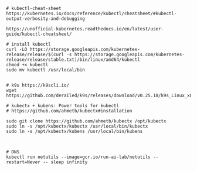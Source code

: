     # kubectl-cheat-sheet
    https://kubernetes.io/docs/reference/kubectl/cheatsheet/#kubectl-output-verbosity-and-debugging 
    
    https://unofficial-kubernetes.readthedocs.io/en/latest/user-guide/kubectl-cheatsheet/

    # install kubectl
    curl -LO https://storage.googleapis.com/kubernetes-release/release/$(curl -s https://storage.googleapis.com/kubernetes-release/release/stable.txt)/bin/linux/amd64/kubectl
    chmod +x kubectl 
    sudo mv kubectl /usr/local/bin

        
    # k9s https://k9scli.io/ 
    wget https://github.com/derailed/k9s/releases/download/v0.25.18/k9s_Linux_x86_64.tar.gz

    # kubectx + kubens: Power tools for kubectl
    # https://github.com/ahmetb/kubectx#installation

    sudo git clone https://github.com/ahmetb/kubectx /opt/kubectx
    sudo ln -s /opt/kubectx/kubectx /usr/local/bin/kubectx
    sudo ln -s /opt/kubectx/kubens /usr/local/bin/kubens



    # DNS
    kubectl run netutils --image=gcr.io/run-ai-lab/netutils --restart=Never -- sleep infinity
